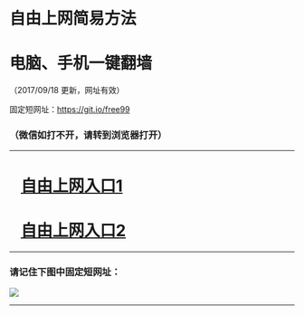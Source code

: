 ﻿# 自由上网简易方法

# 电脑、手机一键翻墙

（2017/09/18 更新，网址有效）

固定短网址：https://git.io/free99

### （微信如打不开，请转到浏览器打开）


***





# &nbsp;&nbsp; <a href="http://ft2434210462.fwq-tz1005.info/fwqtz01.html?t=091800112628 " target="_blank">自由上网入口1</a>
# &nbsp;&nbsp; <a href="http://ft1699223063.fwq-tz1006.info/fwqtz02.html?t=091800121151 " target="_blank">自由上网入口2</a>
***

### 请记住下图中固定短网址：

<img src="https://s3-us-west-2.amazonaws.com/fwq-1001/yjfq-20170905okok.png" /> 


***

